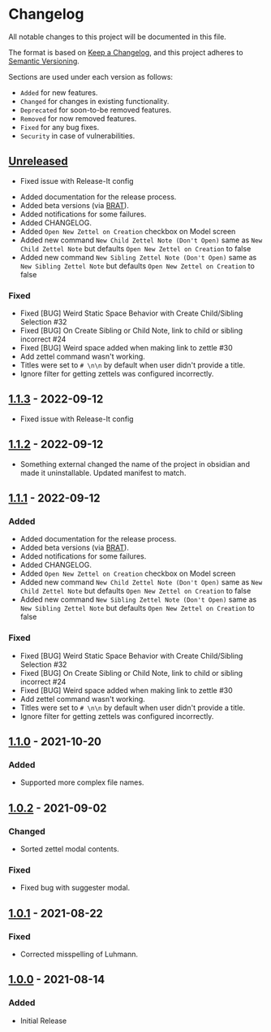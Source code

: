 # Changelog

All notable changes to this project will be documented in this file.

The format is based on [Keep a Changelog](https://keepachangelog.com/en/1.0.0/), and this project adheres to [Semantic Versioning](https://semver.org/spec/v2.0.0.html).

Sections are used under each version as follows:
- `Added` for new features.
- `Changed` for changes in existing functionality.
- `Deprecated` for soon-to-be removed features.
- `Removed` for now removed features.
- `Fixed` for any bug fixes.
- `Security` in case of vulnerabilities.

## [Unreleased]

* Fixed issue with Release-It config
- Added documentation for the release process.
- Added beta versions (via [BRAT]).
- Added notifications for some failures.
- Added CHANGELOG.
- Added `Open New Zettel on Creation` checkbox on Model screen
- Added new command `New Child Zettel Note (Don't Open)` same as `New Child Zettel Note` but defaults `Open New Zettel on Creation` to false
- Added new command `New Sibling Zettel Note (Don't Open)` same as `New Sibling Zettel Note` but defaults `Open New Zettel on Creation` to false

### Fixed
- Fixed [BUG] Weird Static Space Behavior with Create Child/Sibling Selection #32
- Fixed [BUG] On Create Sibling or Child Note, link to child or sibling incorrect #24
- Fixed [BUG] Weird space added when making link to zettle
#30
- Add zettel command wasn't working.
- Titles were set to `# \n\n` by default when user didn't provide a title.
- Ignore filter for getting zettels was configured incorrectly.
## [1.1.3] - 2022-09-12
* Fixed issue with Release-It config
## [1.1.2] - 2022-09-12
* Something external changed the name of the project in obsidian and made it uninstallable. Updated manifest to match.

## [1.1.1] - 2022-09-12

### Added

- Added documentation for the release process.
- Added beta versions (via [BRAT]).
- Added notifications for some failures.
- Added CHANGELOG.
- Added `Open New Zettel on Creation` checkbox on Model screen
- Added new command `New Child Zettel Note (Don't Open)` same as `New Child Zettel Note` but defaults `Open New Zettel on Creation` to false
- Added new command `New Sibling Zettel Note (Don't Open)` same as `New Sibling Zettel Note` but defaults `Open New Zettel on Creation` to false

### Fixed
- Fixed [BUG] Weird Static Space Behavior with Create Child/Sibling Selection #32
- Fixed [BUG] On Create Sibling or Child Note, link to child or sibling incorrect #24
- Fixed [BUG] Weird space added when making link to zettle
#30
- Add zettel command wasn't working.
- Titles were set to `# \n\n` by default when user didn't provide a title.
- Ignore filter for getting zettels was configured incorrectly.

## [1.1.0] - 2021-10-20

### Added

- Supported more complex file names.

## [1.0.2] - 2021-09-02

### Changed

- Sorted zettel modal contents.

### Fixed

- Fixed bug with suggester modal.

## [1.0.1] - 2021-08-22

### Fixed

- Corrected misspelling of Luhmann.

## [1.0.0] - 2021-08-14

### Added

- Initial Release





<!-- Links -->
[BRAT]: https://github.com/TfTHacker/obsidian42-brat

[unreleased]: https://github.com/Dyldog/luhman-obsidian-plugin/compare/v1.1.3...HEAD
[1.1.0]: https://github.com/Dyldog/luhman-obsidian-plugin/compare/1.0.2...1.1.0
[1.0.2]: https://github.com/Dyldog/luhman-obsidian-plugin/compare/1.0.1...1.0.2
[1.0.1]: https://github.com/Dyldog/luhman-obsidian-plugin/compare/1.0.0...1.0.1
[1.0.0]: https://github.com/Dyldog/luhman-obsidian-plugin/releases/tag/1.0.0

[1.1.3]: https://github.com/Dyldog/luhman-obsidian-plugin/compare/v1.1.2...v1.1.3
[1.1.2]: https://github.com/Dyldog/luhman-obsidian-plugin/compare/v1.1.1...v1.1.2
[1.1.1]: https://github.com/Dyldog/luhman-obsidian-plugin/releases/tag/v1.1.1
